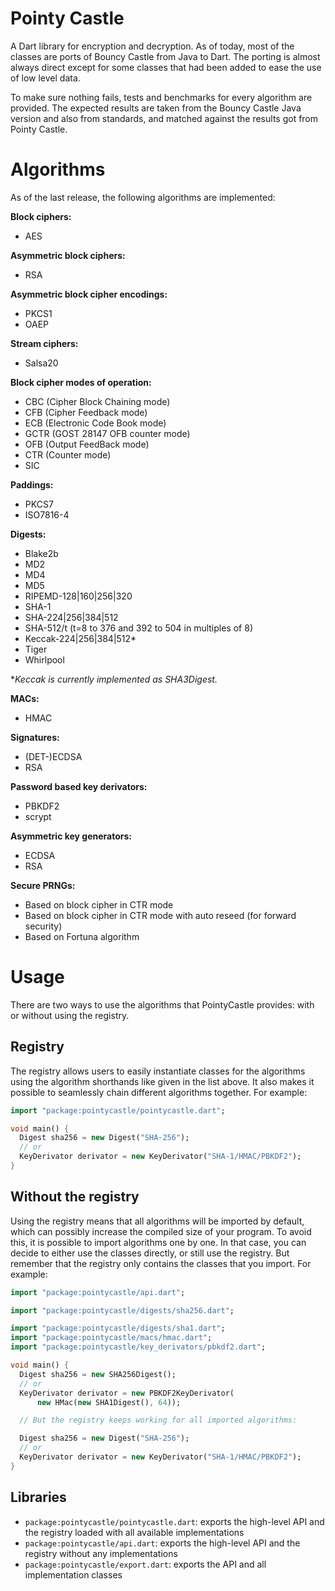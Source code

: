 Pointy Castle
=============

A Dart library for encryption and decryption. As of today, most of the classes
are ports of Bouncy Castle from Java to Dart. The porting is almost always
direct except for some classes that had been added to ease the use of low level
data.

To make sure nothing fails, tests and benchmarks for every algorithm are
provided. The expected results are taken from the Bouncy Castle Java version
and also from standards, and matched against the results got from Pointy Castle.

# Algorithms

As of the last release, the following algorithms are implemented:

**Block ciphers:**
  * AES

**Asymmetric block ciphers:**
  * RSA

**Asymmetric block cipher encodings:**
  * PKCS1
  * OAEP

**Stream ciphers:**
  * Salsa20

**Block cipher modes of operation:**
  * CBC (Cipher Block Chaining mode)
  * CFB (Cipher Feedback mode)
  * ECB (Electronic Code Book mode)
  * GCTR (GOST 28147 OFB counter mode)
  * OFB (Output FeedBack mode)
  * CTR (Counter mode)
  * SIC

**Paddings:**
  * PKCS7
  * ISO7816-4

**Digests:**
  * Blake2b
  * MD2
  * MD4
  * MD5
  * RIPEMD-128|160|256|320
  * SHA-1
  * SHA-224|256|384|512
  * SHA-512/t (t=8 to 376 and 392 to 504 in multiples of 8)
  * Keccak-224|256|384|512*
  * Tiger
  * Whirlpool

*_Keccak is currently implemented as SHA3Digest._

**MACs:**
  * HMAC

**Signatures:**
  * (DET-)ECDSA
  * RSA

**Password based key derivators:**
  * PBKDF2
  * scrypt

**Asymmetric key generators:**
  * ECDSA
  * RSA

**Secure PRNGs:**
  * Based on block cipher in CTR mode
  * Based on block cipher in CTR mode with auto reseed (for forward security)
  * Based on Fortuna algorithm


# Usage

There are two ways to use the algorithms that PointyCastle provides: with or
without using the registry.

## Registry

The registry allows users to easily instantiate classes for the algorithms using
the algorithm shorthands like given in the list above.  It also makes it possible
to seamlessly chain different algorithms together.  For example:

```dart
import "package:pointycastle/pointycastle.dart";

void main() {
  Digest sha256 = new Digest("SHA-256");
  // or
  KeyDerivator derivator = new KeyDerivator("SHA-1/HMAC/PBKDF2");
}
```

## Without the registry

Using the registry means that all algorithms will be imported by default, which
can possibly increase the compiled size of your program.  To avoid this, it is
possible to import algorithms one by one.  In that case, you can decide to either
use the classes directly, or still use the registry.  But remember that the
registry only contains the classes that you import.  For example:

```dart
import "package:pointycastle/api.dart";

import "package:pointycastle/digests/sha256.dart";

import "package:pointycastle/digests/sha1.dart";
import "package:pointycastle/macs/hmac.dart";
import "package:pointycastle/key_derivators/pbkdf2.dart";

void main() {
  Digest sha256 = new SHA256Digest();
  // or
  KeyDerivator derivator = new PBKDF2KeyDerivator(
      new HMac(new SHA1Digest(), 64));

  // But the registry keeps working for all imported algorithms:

  Digest sha256 = new Digest("SHA-256");
  // or
  KeyDerivator derivator = new KeyDerivator("SHA-1/HMAC/PBKDF2");
}
```


## Libraries

 * `package:pointycastle/pointycastle.dart`: exports the high-level API and the
    registry loaded with all available implementations
 * `package:pointycastle/api.dart`: exports the high-level API and the registry
    without any implementations
 * `package:pointycastle/export.dart`: exports the API and all implementation
    classes
